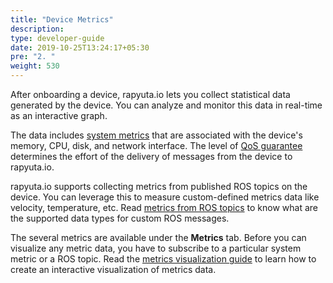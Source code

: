 ```yaml
---
title: "Device Metrics"
description:
type: developer-guide
date: 2019-10-25T13:24:17+05:30
pre: "2. "
weight: 530
---
```

After onboarding a device, rapyuta.io lets you collect statistical
data generated by the device. You can analyze and monitor this data in real-time as an interactive graph.

The data includes [system metrics](/developer-guide/tooling-automation/metrics/system_metrics/) that are associated with the device's memory, CPU, disk, and network interface. The level of
[QoS guarantee](/developer-guide/tooling-automation/metrics/system_metrics/qos-guarantee/) determines the effort of the delivery of messages from the device to rapyuta.io.

rapyuta.io supports collecting metrics from published ROS topics on the device. You can leverage this to measure custom-defined metrics data like velocity, temperature, etc.
Read [metrics from ROS topics](/developer-guide/tooling-automation/metrics/ros-support/) to know what are the supported data types for custom ROS messages.

The several metrics are available under the **Metrics** tab. Before you can visualize any metric data, you have to subscribe to a particular system metric or a ROS topic. Read the
[metrics visualization guide](/developer-guide/tooling-automation/metrics/visualise-metrics/) to learn how to create an interactive visualization of metrics data.
